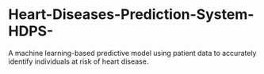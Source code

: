 # Heart-Diseases-Prediction-System-HDPS-
A machine learning-based predictive model using patient data to accurately identify individuals at risk of heart disease.
